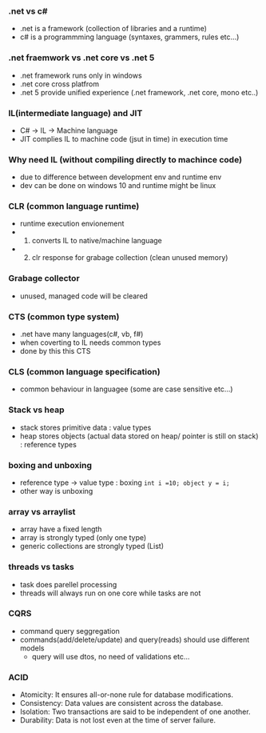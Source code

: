 ### .net vs c#
- .net is a framework (collection of libraries and a runtime)
- c# is a programmming language (syntaxes, grammers, rules etc...)

### .net fraemwork vs .net core vs .net 5
- .net framework runs only in windows
- .net core cross platfrom
- .net 5 provide unified experience (.net framework, .net core, mono etc..) 

### IL(intermediate language) and JIT
- C# -> IL -> Machine language
- JIT complies IL to machine code (jsut in time) in execution time

### Why need IL (without compiling directly to machince code)
- due to difference between development env and runtime env
- dev can be done on windows 10 and runtime might be linux

### CLR (common language runtime)
- runtime execution envionement
- 1. converts IL to native/machine language
- 2. clr response for grabage collection (clean unused memory)

### Grabage collector
- unused, managed code will be cleared

### CTS (common type system)
- .net have many languages(c#, vb, f#)
- when coverting to IL needs common types 
- done by this this CTS 

### CLS (common language specification)
- common behaviour in languagee (some are case sensitive etc...)

### Stack vs heap
- stack stores primitive data : value types
- heap stores objects (actual data stored on heap/ pointer is still on stack) : reference types

### boxing and unboxing
- reference type -> value type : boxing
`int i =10; object y = i;`
- other way is unboxing

### array vs arraylist
- array have a fixed length
- array is strongly typed (only one type)
- generic collections are strongly typed (List<int>)

### threads vs tasks
- task does parellel processing
- threads will always run on one core while tasks are not

### CQRS
- command query seggregation 
- commands(add/delete/update) and query(reads) should use different models
    - query will use dtos, no need of validations etc...

### ACID
- Atomicity: It ensures all-or-none rule for database modifications.
- Consistency: Data values are consistent across the database.
- Isolation: Two transactions are said to be independent of one another.
- Durability: Data is not lost even at the time of server failure.